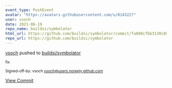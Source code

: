 ```yaml
---
event_type: PushEvent
avatar: "https://avatars.githubusercontent.com/u/814322?"
user: vsoch
date: 2021-06-19
repo_name: buildsi/symbolator
html_url: https://github.com/buildsi/symbolator/commit/fa888cfbb3130c88e65eda4fda3cd53d96d42f7f
repo_url: https://github.com/buildsi/symbolator
---
```


<a href='https://github.com/vsoch' target='_blank'>vsoch</a> pushed to <a href='https://github.com/buildsi/symbolator' target='_blank'>buildsi/symbolator</a>

<small>fix

Signed-off-by: vsoch <vsoch@users.noreply.github.com></small>

<a href='https://github.com/buildsi/symbolator/commit/fa888cfbb3130c88e65eda4fda3cd53d96d42f7f' target='_blank'>View Commit</a>